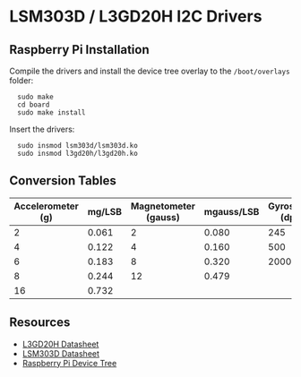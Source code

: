 LSM303D / L3GD20H I2C Drivers
=============================

Raspberry Pi Installation
-------------------------

Compile the drivers and install the device tree overlay to the
`/boot/overlays` folder:

```
  sudo make
  cd board
  sudo make install
```

Insert the drivers:

```
  sudo insmod lsm303d/lsm303d.ko
  sudo insmod l3gd20h/l3gd20h.ko
```

Conversion Tables
-----------------

Accelerometer (g) | mg/LSB | Magnetometer (gauss) | mgauss/LSB | Gyroscope (dps) | mdps/LSB
------------------|--------|----------------------|------------|-----------------|---------
2                 | 0.061  | 2                    | 0.080      | 245             | 8.75
4                 | 0.122  | 4                    | 0.160      | 500             | 17.50
6                 | 0.183  | 8                    | 0.320      | 2000            | 70.00
8                 | 0.244  | 12                   | 0.479      |                 |
16                | 0.732  |                      |            |                 |

Resources
---------

- [L3GD20H
  Datasheet](https://www.pololu.com/file/download/L3GD20H.pdf?file_id=0J731)
- [LSM303D
  Datasheet](https://www.pololu.com/file/download/LSM303D.pdf?file_id=0J703)
- [Raspberry Pi Device
  Tree](https://www.raspberrypi.org/documentation/configuration/device-tree.md)

